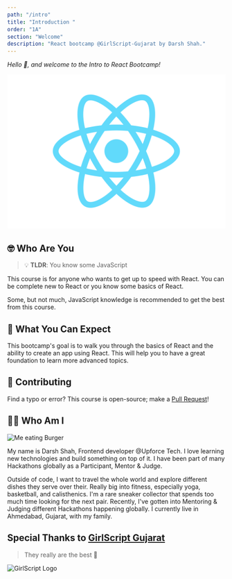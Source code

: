 ```yaml
---
path: "/intro"
title: "Introduction "
order: "1A"
section: "Welcome"
description: "React bootcamp @GirlScript-Gujarat by Darsh Shah."
---
```


_Hello 👋, and welcome to the Intro to React Bootcamp!_

![React Logo](./images/React-icon.svg)

## 🤓 Who Are You

> 💡 **TLDR**: You know some JavaScript

This course is for anyone who wants to get up to speed with React. You can be complete new to React or you know some basics of React.

Some, but not much, JavaScript knowledge is recommended to get the best from this course.

## 🥂 What You Can Expect

This bootcamp's goal is to walk you through the basics of React and the ability to create an app using React. This will help you to have a great foundation to learn more advanced topics.

## 🤝 Contributing

Find a typo or error? This course is open-source; make a [Pull Request](https://github.com/iamdarshshah/reactjs-course)!

## 👨‍💻 Who Am I

![Me eating Burger](./images/me.png)

My name is Darsh Shah, Frontend developer @Upforce Tech. I love learning new technologies and build something on top of it. I have been part of many Hackathons globally as a Participant, Mentor & Judge.

Outside of code, I want to travel the whole world and explore different dishes they serve over their. Really big into fitness, especially yoga, basketball, and calisthenics. I'm a rare sneaker collector that spends too much time looking for the next pair. Recently, I've gotten into Mentoring & Judging different Hackathons happening globally. I currently live in Ahmedabad, Gujarat, with my family.

## Special Thanks to [GirlScript Gujarat](https://frontendmasters.com)

> They really are the best 💯

![GirlScript Logo](https://www.girlscript.tech/Scripts/images/causes/india_summit_logoNew.png)
